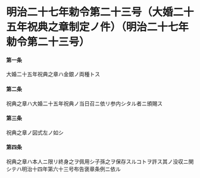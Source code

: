 # 明治二十七年勅令第二十三号（大婚二十五年祝典之章制定ノ件）（明治二十七年勅令第二十三号）
#### 第一条
大婚二十五年祝典之章ハ金銀ノ両種トス
#### 第二条
祝典之章ハ大婚二十五年祝典ノ当日召ニ依リ参内シタル者ニ頒賜ス
#### 第三条
祝典之章ノ図式左ノ如シ
#### 第四条
祝典之章ハ本人ニ限リ終身之ヲ佩用シ子孫之ヲ保存スルコトヲ許ス其ノ没収ニ関シテハ明治十四年第六十三号布告褒章条例ニ依ル
